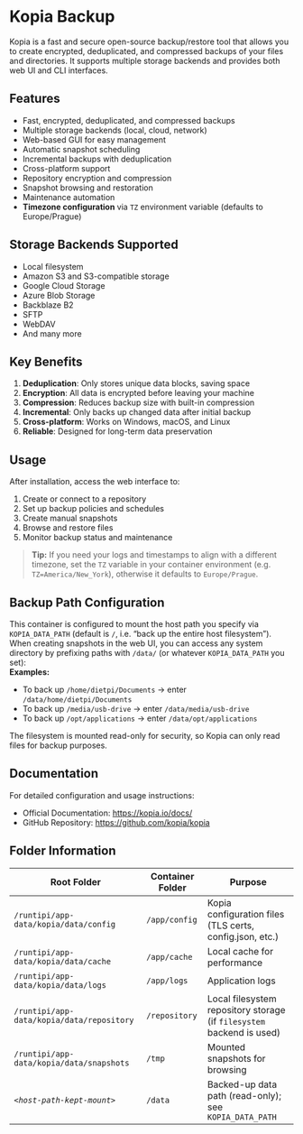 # Kopia Backup

Kopia is a fast and secure open-source backup/restore tool that allows you to create encrypted, deduplicated, and compressed backups of your files and directories. It supports multiple storage backends and provides both web UI and CLI interfaces.

## Features
* Fast, encrypted, deduplicated, and compressed backups  
* Multiple storage backends (local, cloud, network)  
* Web-based GUI for easy management  
* Automatic snapshot scheduling  
* Incremental backups with deduplication  
* Cross-platform support  
* Repository encryption and compression  
* Snapshot browsing and restoration  
* Maintenance automation  
* **Timezone configuration** via `TZ` environment variable (defaults to Europe/Prague)

## Storage Backends Supported
* Local filesystem  
* Amazon S3 and S3-compatible storage  
* Google Cloud Storage  
* Azure Blob Storage  
* Backblaze B2  
* SFTP  
* WebDAV  
* And many more

## Key Benefits
1. **Deduplication**: Only stores unique data blocks, saving space  
2. **Encryption**: All data is encrypted before leaving your machine  
3. **Compression**: Reduces backup size with built-in compression  
4. **Incremental**: Only backs up changed data after initial backup  
5. **Cross-platform**: Works on Windows, macOS, and Linux  
6. **Reliable**: Designed for long-term data preservation  

## Usage
After installation, access the web interface to:  
1. Create or connect to a repository  
2. Set up backup policies and schedules  
3. Create manual snapshots  
4. Browse and restore files  
5. Monitor backup status and maintenance  

> **Tip:** If you need your logs and timestamps to align with a different timezone, set the `TZ` variable in your container environment (e.g. `TZ=America/New_York`), otherwise it defaults to `Europe/Prague`.  

## Backup Path Configuration
This container is configured to mount the host path you specify via `KOPIA_DATA_PATH` (default is `/`, i.e. “back up the entire host filesystem”). When creating snapshots in the web UI, you can access any system directory by prefixing paths with `/data/` (or whatever `KOPIA_DATA_PATH` you set):  
**Examples:**  
- To back up `/home/dietpi/Documents` → enter `/data/home/dietpi/Documents`  
- To back up `/media/usb-drive` → enter `/data/media/usb-drive`  
- To back up `/opt/applications` → enter `/data/opt/applications`  

The filesystem is mounted read-only for security, so Kopia can only read files for backup purposes.

## Documentation
For detailed configuration and usage instructions:  
- Official Documentation: https://kopia.io/docs/  
- GitHub Repository: https://github.com/kopia/kopia  

## Folder Information

| Root Folder                              | Container Folder | Purpose                                  |
|------------------------------------------|------------------|------------------------------------------|
| `/runtipi/app-data/kopia/data/config`    | `/app/config`    | Kopia configuration files (TLS certs, config.json, etc.) |
| `/runtipi/app-data/kopia/data/cache`     | `/app/cache`     | Local cache for performance             |
| `/runtipi/app-data/kopia/data/logs`      | `/app/logs`      | Application logs                         |
| `/runtipi/app-data/kopia/data/repository`| `/repository`    | Local filesystem repository storage (if `filesystem` backend is used) |
| `/runtipi/app-data/kopia/data/snapshots` | `/tmp`           | Mounted snapshots for browsing          |
| *`<host-path-kept-mount>`*               | `/data`          | Backed-up data path (read-only); see `KOPIA_DATA_PATH` |

